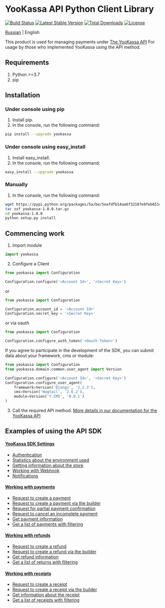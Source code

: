# YooKassa API Python Client Library

[![Build Status](https://travis-ci.org/yoomoney/yookassa-sdk-python.svg?branch=master)](https://travis-ci.org/yoomoney/yookassa-sdk-python)
[![Latest Stable Version](https://img.shields.io/pypi/v/yookassa.svg)](https://pypi.org/project/yookassa/)
[![Total Downloads](https://img.shields.io/pypi/dm/yookassa.svg)](https://pypi.org/project/yookassa/)
[![License](https://img.shields.io/pypi/l/yookassa.svg)](https://github.com/yoomoney/yookassa-sdk-python)

[Russian](https://github.com/yoomoney/yookassa-sdk-python/blob/master/README.md) | English

This product is used for managing payments under [The YooKassa API](https://yookassa.ru/en/developers/api)
For usage by those who implemented YooKassa using the API method.

## Requirements
1. Python >=3.7
2. pip

## Installation
### Under console using pip

1. Install pip.
2. In the console, run the following command:
```bash
pip install --upgrade yookassa
```

### Under console using easy_install
1. Install easy_install.
2. In the console, run the following command:
```bash
easy_install --upgrade yookassa
```

### Manually

1. In the console, run the following command:
```bash
wget https://pypi.python.org/packages/5a/be/5eafdfb14aa6f32107e9feb6514ca1ad3fe56f8e5ee59d20693b32f7e79f/yookassa-1.0.0.tar.gz#md5=46595279b5578fd82a199bfd4cd51db2
tar zxf yookassa-1.0.0.tar.gz
cd yookassa-1.0.0
python setup.py install
```


## Commencing work

1. Import module
```python
import yookassa
```

2. Configure a Client
```python
from yookassa import Configuration

Configuration.configure('<Account Id>', '<Secret Key>')
```

or

```python
from yookassa import Configuration

Configuration.account_id = '<Account Id>'
Configuration.secret_key = '<Secret Key>'
```

or via oauth

```python
from yookassa import Configuration

Configuration.configure_auth_token('<Oauth Token>')
```

If you agree to participate in the development of the SDK, you can submit data about your framework, cms or module:

```python
from yookassa import Configuration
from yookassa.domain.common.user_agent import Version

Configuration.configure('<Account Id>', '<Secret Key>')
Configuration.configure_user_agent(
    framework=Version('Django', '2.2.3'),
    cms=Version('Wagtail', '2.6.2'),
    module=Version('Y.CMS', '0.0.1')
)
```

3. Call the required API method. [More details in our documentation for the YooKassa API](https://yookassa.ru/en/developers/api)

## Examples of using the API SDK

#### [YooKassa SDK Settings](https://github.com/yoomoney/yookassa-sdk-python/blob/master/docs/examples/01-configuration.md)
* [Authentication](https://github.com/yoomoney/yookassa-sdk-python/blob/master/docs/examples/01-configuration.md#Аутентификация)
* [Statistics about the environment used](https://github.com/yoomoney/yookassa-sdk-python/blob/master/docs/examples/01-configuration.md#Статистические-данные-об-используемом-окружении)
* [Getting information about the store](https://github.com/yoomoney/yookassa-sdk-python/blob/master/docs/examples/01-configuration.md#Получение-информации-о-магазине)
* [Working with Webhook](https://github.com/yoomoney/yookassa-sdk-python/blob/master/docs/examples/01-configuration.md#Работа-с-Webhook)
* [Notifications](https://github.com/yoomoney/yookassa-sdk-python/blob/master/docs/examples/01-configuration.md#Входящие-уведомления)

#### [Working with payments](https://github.com/yoomoney/yookassa-sdk-python/blob/master/docs/examples/02-payments.md)
* [Request to create a payment](https://github.com/yoomoney/yookassa-sdk-python/blob/master/docs/examples/02-payments.md#Запрос-на-создание-платежа)
* [Request to create a payment via the builder](https://github.com/yoomoney/yookassa-sdk-python/blob/master/docs/examples/02-payments.md#Запрос-на-создание-платежа-через-билдер)
* [Request for partial payment confirmation](https://github.com/yoomoney/yookassa-sdk-python/blob/master/docs/examples/02-payments.md#Запрос-на-частичное-подтверждение-платежа)
* [Request to cancel an incomplete payment](https://github.com/yoomoney/yookassa-sdk-python/blob/master/docs/examples/02-payments.md#Запрос-на-отмену-незавершенного-платежа)
* [Get payment information](https://github.com/yoomoney/yookassa-sdk-python/blob/master/docs/examples/02-payments.md#Получить-информацию-о-платеже)
* [Get a list of payments with filtering](https://github.com/yoomoney/yookassa-sdk-python/blob/master/docs/examples/02-payments.md#Получить-список-платежей-с-фильтрацией)

#### [Working with refunds](https://github.com/yoomoney/yookassa-sdk-python/blob/master/docs/examples/03-refunds.md)
* [Request to create a refund](https://github.com/yoomoney/yookassa-sdk-python/blob/master/docs/examples/03-refunds.md#Запрос-на-создание-возврата)
* [Request to create a refund via the builder](https://github.com/yoomoney/yookassa-sdk-python/blob/master/docs/examples/03-refunds.md#Запрос-на-создание-возврата-через-билдер)
* [Get refund information](https://github.com/yoomoney/yookassa-sdk-python/blob/master/docs/examples/03-refunds.md#Получить-информацию-о-возврате)
* [Get a list of returns with filtering](https://github.com/yoomoney/yookassa-sdk-python/blob/master/docs/examples/03-refunds.md#Получить-список-возвратов-с-фильтрацией)

#### [Working with receipts](https://github.com/yoomoney/yookassa-sdk-python/blob/master/docs/examples/04-receipts.md)
* [Request to create a receipt](https://github.com/yoomoney/yookassa-sdk-python/blob/master/docs/examples/04-receipts.md#Запрос-на-создание-чека)
* [Request to create a receipt via the builder](https://github.com/yoomoney/yookassa-sdk-python/blob/master/docs/examples/04-receipts.md#Запрос-на-создание-чека-через-билдер)
* [Get information about the receipt](https://github.com/yoomoney/yookassa-sdk-python/blob/master/docs/examples/04-receipts.md#Получить-информацию-о-чеке)
* [Get a list of receipts with filtering](https://github.com/yoomoney/yookassa-sdk-python/blob/master/docs/examples/04-receipts.md#Получить-список-чеков-с-фильтрацией)
